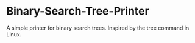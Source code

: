 # Binary-Search-Tree-Printer
A simple printer for binary search trees. Inspired by the tree command in Linux.
